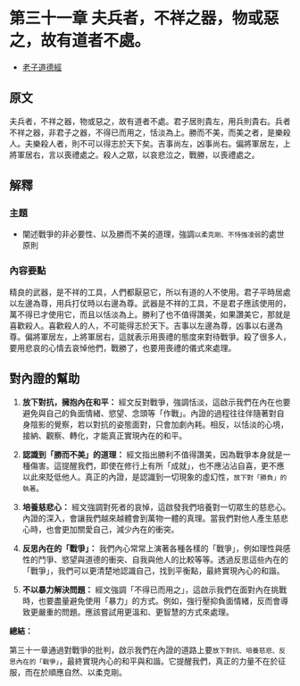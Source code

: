 # 第三十一章 夫兵者，不祥之器，物或惡之，故有道者不處。

- [老子道德經](https://www.daodejing.org/)


## 原文
夫兵者，不祥之器，物或惡之，故有道者不處。君子居則貴左，用兵則貴右。兵者不祥之器，非君子之器，不得已而用之，恬淡為上。勝而不美，而美之者，是樂殺人。夫樂殺人者，則不可以得志於天下矣。吉事尚左，凶事尚右。偏將軍居左，上將軍居右，言以喪禮處之。殺人之眾，以哀悲泣之，戰勝，以喪禮處之。


## 解釋
### 主題
- 闡述戰爭的非必要性、以及勝而不美的道理，強調`以柔克剛、不恃強凌弱`的處世原則

### 內容要點
精良的武器，是不祥的工具，人們都厭惡它，所以有道的人不使用。君子平時居處以左邊為尊，用兵打仗時以右邊為尊。武器是不祥的工具，不是君子應該使用的，萬不得已才使用它，而且以恬淡為上。勝利了也不值得讚美，如果讚美它，那就是喜歡殺人。喜歡殺人的人，不可能得志於天下。吉事以左邊為尊，凶事以右邊為尊。偏將軍居左，上將軍居右，這就表示用喪禮的態度來對待戰爭。殺了很多人，要用悲哀的心情去哀悼他們，戰勝了，也要用喪禮的儀式來處理。

## 對內證的幫助
1.  **放下對抗，擁抱內在和平：** 經文反對戰爭，強調恬淡，這啟示我們在內在也要避免與自己的負面情緒、慾望、念頭等「作戰」。內證的過程往往伴隨著對自身陰影的覺察，若以對抗的姿態面對，只會加劇內耗。相反，以恬淡的心境，接納、觀察、轉化，才能真正實現內在的和平。

2.  **認識到「勝而不美」的道理：** 經文指出勝利不值得讚美，因為戰爭本身就是一種傷害。這提醒我們，即使在修行上有所「成就」，也不應沾沾自喜，更不應以此來貶低他人。真正的內證，是認識到一切現象的虛幻性，`放下對「勝負」的執著`。

3.  **培養慈悲心：** 經文強調對死者的哀悼，這啟發我們培養對一切眾生的慈悲心。內證的深入，會讓我們越來越體會到萬物一體的真理。當我們對他人產生慈悲心時，也會更加關愛自己，減少內在的衝突。

4.  **反思內在的「戰爭」：** 我們內心常常上演著各種各樣的「戰爭」，例如理性與感性的鬥爭、慾望與道德的衝突、自我與他人的比較等等。透過反思這些內在的「戰爭」，我們可以更清楚地認識自己，找到平衡點，最終實現內心的和諧。

5.  **不以暴力解決問題：** 經文強調「不得已而用之」，這啟示我們在面對內在挑戰時，也要盡量避免使用「暴力」的方式。例如，強行壓抑負面情緒，反而會導致更嚴重的問題。應該嘗試用更溫和、更智慧的方式來處理。

**總結：**

第三十一章通過對戰爭的批判，啟示我們在內證的道路上要`放下對抗、培養慈悲、反思內在的「戰爭」`，最終實現內心的和平與和諧。它提醒我們，真正的力量不在於征服，而在於順應自然、以柔克剛。